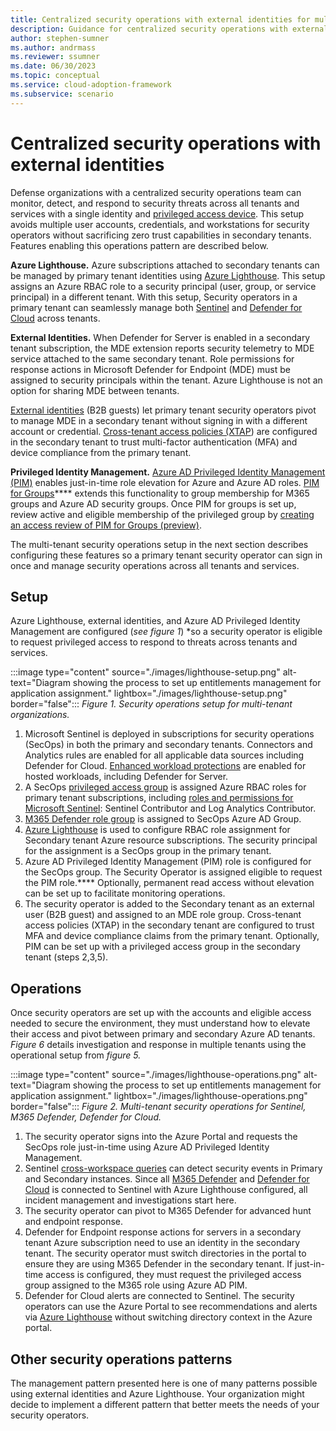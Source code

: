 ```yaml
---
title: Centralized security operations with external identities for multi-tenant defense organizations
description: Guidance for centralized security operations with external identities
author: stephen-sumner
ms.author: andrmass
ms.reviewer: ssumner
ms.date: 06/30/2023
ms.topic: conceptual
ms.service: cloud-adoption-framework
ms.subservice: scenario
---
```


# Centralized security operations with external identities

Defense organizations with a centralized security operations team can monitor, detect, and respond to security threats across all tenants and services with a single identity and [privileged access device](/azure/security/privileged-access-workstations/privileged-access-deployment). This setup avoids multiple user accounts, credentials, and workstations for security operators without sacrificing zero trust capabilities in secondary tenants. Features enabling this operations pattern are described below.

**Azure Lighthouse.** Azure subscriptions attached to secondary tenants can be managed by primary tenant identities using [Azure Lighthouse](/azure/lighthouse/overview). This setup assigns an Azure RBAC role to a security principal (user, group, or service principal) in a different tenant. With this setup, Security operators in a primary tenant can seamlessly manage both [Sentinel](/azure/sentinel/extend-sentinel-across-workspaces-tenants) and [Defender for Cloud](/azure/defender-for-cloud/cross-tenant-management) across tenants.

**External Identities.** When Defender for Server is enabled in a secondary tenant subscription, the MDE extension reports security telemetry to MDE service attached to the same secondary tenant. Role permissions for response actions in Microsoft Defender for Endpoint (MDE) must be assigned to security <a id="_Int_qFWDFlES"></a>principals within the tenant. Azure Lighthouse is not an option for sharing MDE between tenants.

[External identities](/azure/active-directory/external-identities/what-is-b2b) (B2B guests) let primary tenant security operators pivot to manage MDE in a secondary tenant without signing in with a different account or credential. [Cross-tenant access policies (XTAP](/azure/active-directory/external-identities/cross-tenant-access-overview)) are configured in the secondary tenant to trust multi-factor authentication (MFA) and device compliance from the primary tenant.

**Privileged Identity Management.** [Azure AD Privileged Identity Management (PIM)](/azure/active-directory/privileged-identity-management/pim-configure) enables just-in-time role elevation for Azure and Azure AD roles. [PIM for Groups](/azure/active-directory/privileged-identity-management/concept-pim-for-groups)**** extends this functionality to group membership for M365 groups and Azure AD security groups. Once PIM for groups is set up, review active and eligible membership of the privileged group by [creating an access review of PIM for Groups (preview)](/azure/active-directory/governance/create-access-review-pim-for-groups).

The multi-tenant security operations setup in the next section describes configuring these features so a primary tenant security operator can sign in once and manage security operations across all tenants and services.

## Setup

Azure Lighthouse, external identities, and Azure AD Privileged Identity Management are configured (*see figure 1*) *so a security operator is eligible to request privileged access to respond to threats across tenants and services.

:::image type="content" source="./images/lighthouse-setup.png" alt-text="Diagram showing the process to set up entitlements management for application assignment." lightbox="./images/lighthouse-setup.png" border="false":::
*Figure 1. Security operations setup for multi-tenant organizations.*

1. Microsoft Sentinel is deployed in subscriptions for security operations (SecOps) in both the primary and secondary tenants. Connectors and Analytics rules are enabled for all applicable data sources including Defender for Cloud. [Enhanced workload protections](/azure/defender-for-cloud/enable-enhanced-security) are enabled for hosted workloads, including Defender for Server.
2. A SecOps [privileged access group](/azure/active-directory/privileged-identity-management/concept-pim-for-groups) is assigned Azure RBAC roles for primary tenant subscriptions, including [roles and permissions for Microsoft Sentinel](/azure/sentinel/roles): Sentinel Contributor and Log Analytics Contributor.
3. [M365 Defender role group](/azure/microsoft-365/security/defender-endpoint/user-roles?view=o365-worldwide) is assigned to SecOps Azure AD Group.
4. [Azure Lighthouse](/azure/lighthouse/overview) is used to configure RBAC role assignment for Secondary tenant Azure resource subscriptions. The security principal for the assignment is a SecOps group in the primary tenant.
5. Azure AD Privileged Identity Management (PIM) role is configured for the SecOps group. The Security Operator is assigned eligible to request the PIM role.**** Optionally, permanent read access without elevation can be set up to facilitate monitoring operations.
6. The security operator is added to the Secondary tenant as an external user (B2B guest) and assigned to an MDE role group. Cross-tenant access policies (XTAP) in the secondary tenant are configured to trust MFA and device compliance claims from the primary tenant. Optionally, PIM can be set up with a privileged access group in the secondary tenant (steps 2,3,5).

## Operations

Once security operators are set up with the accounts and eligible access needed to secure the environment, they must understand how to elevate their access and pivot between primary and secondary Azure AD tenants. *Figure 6* details investigation and response in multiple tenants using the operational setup from *figure 5.*

:::image type="content" source="./images/lighthouse-operations.png" alt-text="Diagram showing the process to set up entitlements management for application assignment." lightbox="./images/lighthouse-operations.png" border="false":::
*Figure 2. Multi-tenant security operations for Sentinel, M365 Defender, Defender for Cloud.*

1. The security operator signs into the Azure Portal and requests the SecOps role just-in-time using Azure AD Privileged Identity Management.
2. Sentinel [cross-workspace queries](/azure/sentinel/extend-sentinel-across-workspaces-tenants) can detect security events in Primary and Secondary instances. Since all [M365 Defender](/azure/sentinel/connect-microsoft-365-defender?tabs=MDE) and [Defender for Cloud](/azure/sentinel/connect-defender-for-cloud) is connected to Sentinel with Azure Lighthouse configured, all incident management and investigations start here.
3. The security operator can pivot to M365 Defender for advanced hunt and endpoint response.
4. Defender for Endpoint response actions for servers in a secondary tenant Azure subscription need to use an identity in the secondary tenant. The security operator must switch directories in the portal to ensure they are using M365 Defender in the secondary tenant. If just-in-time access is configured, they must request the privileged access group assigned to the M365 role using Azure AD PIM.
5. Defender for Cloud alerts are connected to Sentinel. The security operators can use the Azure Portal to see recommendations and alerts via [Azure Lighthouse](/azure/defender-for-cloud/cross-tenant-management) without switching directory context in the Azure portal.

## Other security operations patterns

The management pattern presented here is one of many patterns possible using external identities and Azure Lighthouse. Your organization might decide to implement a different pattern that better meets the needs of your security operators.
